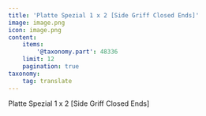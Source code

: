```yaml
---
title: 'Platte Spezial 1 x 2 [Side Griff Closed Ends]'
image: image.png
icon: image.png
content:
    items:
        '@taxonomy.part': 48336
    limit: 12
    pagination: true
taxonomy:
    tag: translate
---
```


Platte Spezial 1 x 2 [Side Griff Closed Ends]
